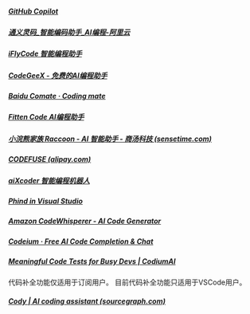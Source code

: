 ##### [GitHub Copilot](https://github.com/features/copilot/)

##### [通义灵码_智能编码助手_AI编程-阿里云](https://tongyi.aliyun.com/lingma/)

##### [iFlyCode 智能编程助手](https://iflycode.xfyun.cn/)

##### [CodeGeeX - 免费的AI编程助手](https://codegeex.cn/zh-CN)

##### [Baidu Comate · Coding mate](https://comate.baidu.com/)

##### [Fitten Code AI编程助手](https://code.fittentech.com/)

##### [小浣熊家族 Raccoon - AI 智能助手 - 商汤科技 (sensetime.com)](https://raccoon.sensetime.com/code)

##### [CODEFUSE (alipay.com)](https://codefuse.alipay.com/welcome/product)

##### [aiXcoder 智能编程机器人](https://www.aixcoder.com/#/)

##### [Phind in Visual Studio](https://marketplace.visualstudio.com/items?itemName=phind.phind)

##### [Amazon CodeWhisperer - AI Code Generator](https://aws.amazon.com/codewhisperer/)

##### [Codeium · Free AI Code Completion & Chat](https://codeium.com/)

##### [Meaningful Code Tests for Busy Devs | CodiumAI](https://www.codium.ai/)

代码补全功能仅适用于订阅用户。
目前代码补全功能只适用于VSCode用户。

##### [Cody | AI coding assistant (sourcegraph.com)](https://sourcegraph.com/cody)
